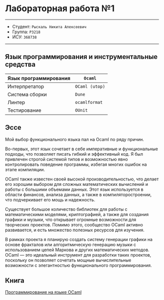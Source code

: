 # Лабораторная работа №1

---

* Студент: `Рыскаль Никита Алексеевич`
* Группа: `P3218`
* ИСУ: `368738`

---

## Язык программирования и инструментальные средства

| Язык программирования | `Ocaml`        |
|:----------------------|----------------|
| Интерпретатор         | `OCaml (utop)` |
| Система сборки        | `Dune`         |
| Линтер                | `ocamlformat`  |
| Тестирование          | `OUnit`        |

## Эссе

Мой выбор функционального языка пал на Ocaml по ряду причин.

Во-первых, этот язык сочетает в себе императивные и функциональные подходы, что позволяет писать гибкий и эффективный
код. Я был привлечен строгой системой типов и возможностью явно контролировать поведение программы, избегая многих
ошибок на этапе компиляции.

OCaml также известен своей высокой производительностью, что делает его хорошим выбором для сложных математических
вычислений и работы с большими объемами данных. Этот язык используется в области финансов, анализа данных, а также в
компиляторостроении, что подчеркивает его мощь и надежность.

Существует большое количество библиотек для работы с математическими моделями, криптографией, а также для создания
графики и музыки, что открывает огромные возможности для творческих проектов. Помимо этого, сообщество OCaml активно
развивается, и есть множество полезных ресурсов для изучения.

В рамках проекта я планирую создать систему генерации графики на основе фракталов или алгоритмическую генерацию музыки с
использованием цепей Маркова и других математических методов. OCaml — это идеальный инструмент для разработки таких
проектов, поскольку он позволяет сочетать мощные вычислительные возможности с элегантностью функционального
программирования.

## Книга

[Программирование на языке OCaml](http://khizha.dp.ua/library/Minsky_Madhavapeddy_Hickey_-_Real_World_OCaml_-_2013_ru.pdf)